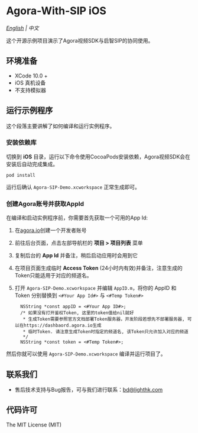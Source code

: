 # Agora-With-SIP iOS

*[English](README.md) | 中文*

这个开源示例项目演示了Agora视频SDK与启智SIP的协同使用。

## 环境准备

- XCode 10.0 +
- iOS 真机设备
- 不支持模拟器

## 运行示例程序

这个段落主要讲解了如何编译和运行实例程序。

### 安装依赖库

切换到 **iOS** 目录，运行以下命令使用CocoaPods安装依赖，Agora视频SDK会在安装后自动完成集成。

```
pod install
```

运行后确认 `Agora-SIP-Demo.xcworkspace` 正常生成即可。

### 创建Agora账号并获取AppId

在编译和启动实例程序前，你需要首先获取一个可用的App Id:

1. 在[agora.io](https://dashboard.agora.io/signin/)创建一个开发者账号
2. 前往后台页面，点击左部导航栏的 **项目 > 项目列表** 菜单
3. 复制后台的 **App Id** 并备注，稍后启动应用时会用到它
4. 在项目页面生成临时 **Access Token** (24小时内有效)并备注，注意生成的Token只能适用于对应的频道名。

5. 打开 `Agora-SIP-Demo.xcworkspace` 并编辑 `AppID.m`，将你的 AppID 和 Token 分别替换到 `<#Your App Id#>` 与 `<#Temp Token#>`

    ```
      NSString *const appID = <#Your App ID#>;
      /* 如果没有打开鉴权Token, 这里的token值给nil就好
       * 生成Token需要参照官方文档部署Token服务器，开发阶段若想先不部署服务器, 可以在https://dashbaord.agora.io生成
       * 临时Token. 请注意生成Token时指定的频道名, 该Token只允许加入对应的频道
       */
      NSString *const token = <#Temp Token#>;
    ```

然后你就可以使用 `Agora-SIP-Demo.xcworkspace` 编译并运行项目了。

## 联系我们

- 售后技术支持与Bug报告，可与我们进行联系：bd@lighthk.com

## 代码许可

The MIT License (MIT)

